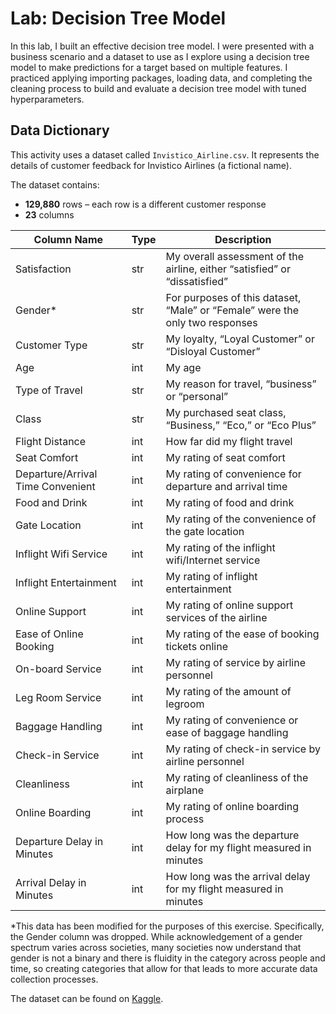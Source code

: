 # Lab: Decision Tree Model

In this lab, I built an effective decision tree model. I were presented with a business scenario and a dataset to use as I explore using a decision tree model to make predictions for a target based on multiple features. I practiced applying importing packages, loading data, and completing the cleaning process to build and evaluate a decision tree model with tuned hyperparameters.

## Data Dictionary

This activity uses a dataset called `Invistico_Airline.csv`. It represents the details of customer feedback for Invistico Airlines (a fictional name).

The dataset contains:

- **129,880** rows – each row is a different customer response
- **23** columns

| Column Name                | Type | Description                                                                 |
|----------------------------|------|-----------------------------------------------------------------------------|
| Satisfaction               | str  | My overall assessment of the airline, either “satisfied” or “dissatisfied” |
| Gender\*                   | str  | For purposes of this dataset, “Male” or “Female” were the only two responses  |
| Customer Type              | str  | My loyalty, “Loyal Customer” or “Disloyal Customer”                   |
| Age                        | int  | My age                                                              |
| Type of Travel             | str  | My reason for travel, “business” or “personal”                        |
| Class                      | str  | My purchased seat class, “Business,” “Eco,” or “Eco Plus”             |
| Flight Distance            | int  | How far did my flight travel                                                 |
| Seat Comfort               | int  | My rating of seat comfort                                           |
| Departure/Arrival Time Convenient | int | My rating of convenience for departure and arrival time             |
| Food and Drink             | int  | My rating of food and drink                                           |
| Gate Location              | int  | My rating of the convenience of the gate location                     |
| Inflight Wifi Service      | int  | My rating of the inflight wifi/Internet service                      |
| Inflight Entertainment     | int  | My rating of inflight entertainment                                  |
| Online Support             | int  | My rating of online support services of the airline                  |
| Ease of Online Booking     | int  | My rating of the ease of booking tickets online                      |
| On-board Service           | int  | My rating of service by airline personnel                            |
| Leg Room Service           | int  | My rating of the amount of legroom                                   |
| Baggage Handling           | int  | My rating of convenience or ease of baggage handling                  |
| Check-in Service           | int  | My rating of check-in service by airline personnel                   |
| Cleanliness                | int  | My rating of cleanliness of the airplane                                 |
| Online Boarding            | int  | My rating of online boarding process                                 |
| Departure Delay in Minutes | int  | How long was the departure delay for my flight measured in minutes          |
| Arrival Delay in Minutes   | int  | How long was the arrival delay for my flight measured in minutes            |

\*This data has been modified for the purposes of this exercise. Specifically, the Gender column was dropped. While acknowledgement of a gender spectrum varies across societies, many societies now understand that gender is not a binary and there is fluidity in the category across people and time, so creating categories that allow for that leads to more accurate data collection processes.

The dataset can be found on [Kaggle](https://www.kaggle.com/datasets/teejmahal20/airline-passenger-satisfaction).
